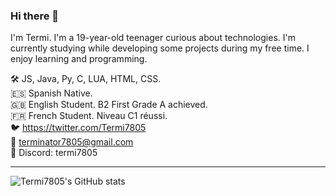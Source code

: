 ### Hi there 👋
I'm Termi. I'm a 19-year-old teenager curious about technologies. I'm currently studying while developing some projects during my free time. I enjoy learning and programming.

🛠 JS, Java, Py, C, LUA, HTML, CSS.\
🇪🇸 Spanish Native.\
🇬🇧 English Student. B2 First Grade A achieved.\
🇫🇷 French Student. Niveau C1 réussi. \
🐦 https://twitter.com/Termi7805 \
📧 terminator7805@gmail.com \
💬 Discord: termi7805

--- 

![Termi7805's GitHub stats](https://github-readme-stats.vercel.app/api?username=termi7805&show_icons=true&theme=react&count_private=true&hide_border=true)
